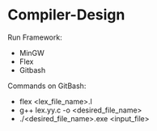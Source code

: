 # Compiler-Design

Run Framework:
- MinGW
- Flex
- Gitbash

Commands on GitBash:
  - flex <lex_file_name>.l
  - g++ lex.yy.c -o <desired_file_name>
  - ./<desired_file_name>.exe <input_file>
